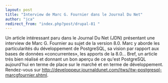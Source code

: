 ```yaml
---
layout: post
title: "Interview de Marc G. Fournier dans le Journal Du Net"
author: "jca"
redirect_from: "index.php?post/drupal-81 "
---
```




<p>Un article intéressant paru dans le Journal Du Net (JDN) présentant une interview de Marc G. Fournier au sujet de la version 8.0. Marc y aborde les particularités du développement de PostgreSQL, sa vision par rapport aux bases de données «concurrentes», les apports de la 8.0... Bref, un article trés bien réalisé et donnant un bon aperçu de ce qu'est PostgreSQL aujourd'hui en terme de place sur le marché et en terme de développement. Rendez-vous sur <a href="http://developpeur.journaldunet.com/itws/itw-postgresql-marcgfournier.shtml">http://developpeur.journaldunet.com/itws/itw-postgresql-marcgfournier.shtml</a>.</p>
